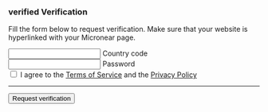 <section id="verification">
    <h3>
        <span class="material-icons">
        verified
        </span>
        Verification
    </h3>
      <div>
        <p>Fill the form below to request verification. Make sure that your website is hyperlinked with your Micronear page.</p>
      </div>
      <form id="verification__form" class="">
      <div class="mdl-textfield mdl-js-textfield mdl-textfield--floating-label">
        <input class="mdl-textfield__input uppercase" type="text" maxlength="3" autocomplete="username" id="verification__code" required />
        <label class="mdl-textfield__label" for="verification__code">Country code</label>
      </div>
      <div class="mdl-textfield mdl-js-textfield mdl-textfield--floating-label">
        <input class="mdl-textfield__input" type="password" maxlength="256" autocomplete="current-password" id="verification__password" required />
        <label class="mdl-textfield__label" for="verification__password">Password</label>
      </div>
      <label class="mdl-checkbox mdl-js-checkbox mdl-js-ripple-effect" for="verification__terms">
        <input type="checkbox" id="verification__terms" class="mdl-checkbox__input" required />
        <span class="mdl-checkbox__label">I agree to the <a href="privacy.html">Terms of Service</a> and the <a href="privacy.html">Privacy Policy</a></span>
      </label>
      <hr>
      <button type="submit" class="mdl-button mdl-js-button mdl-button--raised mdl-js-ripple-effect mdl-button--accent" id="verification__request">
        Request verification
      </button>
    </form>
  </section>